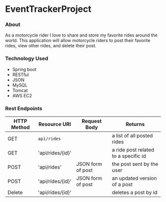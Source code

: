 # EventTrackerProject


### About
As a motorcycle rider I love to share and store my favorite rides around the world.
This application will allow motorcycle riders to post their favorite rides, view other rides,
and delete their post.


### Technology Used
* Spring boot
* RESTful
* JSON
* MySQL
* Tomcat
* AWS EC2



### Rest Endpoints

HTTP Method | Resource URI | Request Body | Returns |
|-------------|--------------|--------------|---------|
| GET         | `api/rides` |              | a list of all posted rides|
| GET         | 'api/rides/{id}'|           | a ride post related to a specific id|
| POST        | 'api/rides' | JSON form of post | the post sent by the user|
| POST        | 'api/rides/{id}'| JSON form of post | an updated version of a post |
| Delete      | 'api/rides/{id}'|            | deletes a post by id|
